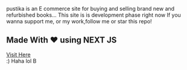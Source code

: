 pustika is an E commerce site for buying and selling brand new and refurbished books...
This site is is development phase right now
If you wanna support me, or my work,follow me or star this repo!

## Made With ❤️ using NEXT JS

[Visit Here](https://pustika.vercel.app)
<br/>:)
Haha lol
B
